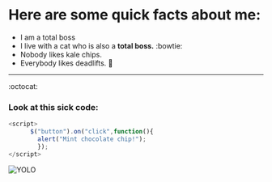 # Here are some quick facts about me:
* I am a total boss
* I live with a cat who is also a **total boss.** :bowtie:
* Nobody likes kale chips.
* Everybody likes deadlifts. :muscle:

---

:octocat:

### Look at this sick code:
```Javascript
<script>
	  $("button").on("click",function(){
    	alert("Mint chocolate chip!");
    	});
</script>
```

![YOLO](http://www.pdcrsantacruz.org/wp-content/uploads/2012/11/Logo_Yolo_BWwith-tag.jpg)
